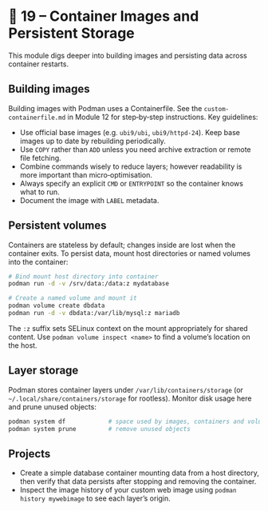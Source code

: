 # 📁 19 – Container Images and Persistent Storage

This module digs deeper into building images and persisting data across container restarts.

## Building images

Building images with Podman uses a Containerfile.  See the `custom-containerfile.md` in Module 12 for step‑by‑step instructions.  Key guidelines:

- Use official base images (e.g. `ubi9/ubi`, `ubi9/httpd-24`).  Keep base images up to date by rebuilding periodically.
- Use `COPY` rather than `ADD` unless you need archive extraction or remote file fetching.
- Combine commands wisely to reduce layers; however readability is more important than micro‑optimisation.
- Always specify an explicit `CMD` or `ENTRYPOINT` so the container knows what to run.
- Document the image with `LABEL` metadata.

## Persistent volumes

Containers are stateless by default; changes inside are lost when the container exits.  To persist data, mount host directories or named volumes into the container:

```bash
# Bind mount host directory into container
podman run -d -v /srv/data:/data:z mydatabase

# Create a named volume and mount it
podman volume create dbdata
podman run -d -v dbdata:/var/lib/mysql:z mariadb
```

The `:z` suffix sets SELinux context on the mount appropriately for shared content.  Use `podman volume inspect <name>` to find a volume’s location on the host.

## Layer storage

Podman stores container layers under `/var/lib/containers/storage` (or `~/.local/share/containers/storage` for rootless).  Monitor disk usage here and prune unused objects:

```bash
podman system df            # space used by images, containers and volumes
podman system prune         # remove unused objects
```

## Projects

- Create a simple database container mounting data from a host directory, then verify that data persists after stopping and removing the container.
- Inspect the image history of your custom web image using `podman history mywebimage` to see each layer’s origin.